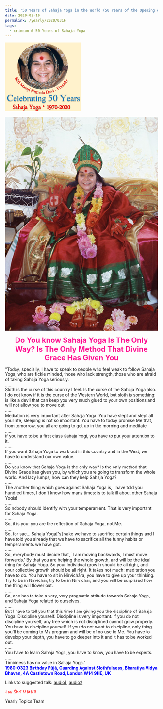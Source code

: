 ```yaml
---
title: '50 Years of Sahaja Yoga in the World (50 Years of the Opening of the Sahasrāra Chakra), Post 10'
date: 2020-03-16
permalink: /yearly/2020/0316
tags:
  - crimson @ 50 Years of Sahaja Yoga
---
```


<div style="text-align: left"><img src="/images/Celebrating50YearsSahajaYoga.png" width="250" /></div><br>

<div style="text-align: center"><img src="/images/image338.png" /></div>

<p style="color:DeepPink; text-align:center">
<font size="+2"><b>Do You know Sahaja Yoga Is The Only Way? Is The Only Method That Divine Grace Has Given You</b><br></font>
</p>

<p>
"Today, specially, I have to speak to people who feel weak to follow Sahaja Yoga, who are fickle minded, those who lack strength, those who are afraid of taking Sahaja Yoga seriously.<br>
......<br> 
Sloth is the curse of this country I feel. Is the curse of the Sahaja Yoga also. I do not know if it is the curse of the Western World, but sloth is something: is like a devil that can keep you very much glued to your own positions and will not allow you to move out.<br>
......<br>
Mediation is very important after Sahaja Yoga. You have slept and slept all your life, sleeping is not so important. You have to today promise Me that, from tomorrow, you all are going to get up in the morning and meditate.<br>
......<br>
If you have to be a first class Sahaja Yogi, you have to put your attention to it.<br>
......<br>
If you want Sahaja Yoga to work out in this country and in the West, we have to understand our own value.<br>
......<br>
Do you know that Sahaja Yoga is the only way? Is the only method that Divine Grace has given you, by which you are going to transform the whole world. And lazy lumps, how can they help Sahaja Yoga?<br>
......<br>
The another thing which goes against Sahaja Yoga is, I have told you hundred times, I don't know how many times: is to talk ill about other Sahaja Yogis!<br>
......<br>
So nobody should identify with your temperament. That is very important for Sahaja Yoga.<br>
......<br>
So, it is you: you are the reflection of Sahaja Yoga, not Me.<br>
......<br>
So, for sac... Sahaja Yoga['s] sake we have to sacrifice certain things and I have told you already that we have to sacrifice all the funny habits or temperaments we have got.<br>
......<br>
So, everybody must decide that, `I am moving backwards, I must move forwards.' By that you are helping the whole growth, and will be the ideal thing for Sahaja Yoga. So your individual growth should be all right, and your collective growth should be all right. It takes not much: meditation you have to do. You have to sit in Nirvichāra, you have to give up your thinking. Try to be in Nirvichār, try to be in Nirvichār, and you will be surprised how the thing will flower out.<br>
......<br>
So, one has to take a very, very pragmatic attitude towards Sahaja Yoga, and Sahaja Yoga related to ourselves.<br>
......<br>
But I have to tell you that this time I am giving you the discipline of Sahaja Yoga. Discipline yourself. Discipline is very important. If you do not discipline yourself, any tree which is not disciplined cannot grow properly. You have to discipline yourself. If you do not want to discipline, only thing you'll be coming to My program and will be of no use to Me. You have to develop your depth, you have to go deeper into it and it has to be worked out.<br>
......<br>
You have to learn Sahaja Yoga, you have to know, you have to be experts.<br>
......<br>
Timidness has no value in Sahaja Yoga."<br>
<font color="blue"><b>1980-0323 Birthday Pūjā, Guarding Against Slothfulness, Bharatiya Vidya Bhavan, 4A Castletown Road, London W14 9HE, UK</b></font><br>
</p>

Links to suggested talk: <a href="https://soundcloud.com/nirmala-vidya-portal/1980-0323-1-birthday_puja-1"> audio1</a>, <a href="https://soundcloud.com/nirmala-vidya-portal/19800323-birthday-puja-1"> audio2</a><br>

<p style="color:red;">Jay Śhrī Mātājī!<br></p>

Yearly Topics Team